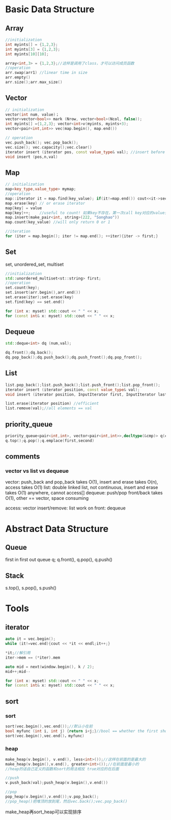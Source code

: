 # Basic Data Structure

## Array
```c++
//initialization
int myints[] = {1,2,3};
int myints[3] = {1,2,3};
int myints[10][10];

array<int,3> = {1,2,3};//这样是调用了class，才可以访问成员函数
//operation
arr.swap(arr1) //linear time in size
arr.empty()
arr.size();arr.max_size()
```

## Vector
```c++
// initialization
vector(int num, value)；
vector<vector<bool>> mark (Nrow, vector<bool>(Ncol, false));
int myints[] ={1,2,3}; vector<int>v(myints, myints+3);
vector<pair<int,int>> vec(map.begin(), map.end())

// operation
vec.push_back(); vec.pop_back();
vec.size(); vec.capacity();vec.clear()
iterator insert (iterator pos, const value_type& val); //insert before
void insert (pos,n,val)
```

## Map
```c++
// initialization
map<key_type,value_type> mymap;
//operation
map::iterator it = map.find(key_value); if(it!=map.end()) cout<<it->second<<endl;
map.erase(key) // or erase iterator
map[key] = value
map[key]++;    //useful to count! 如果key不存在，第一次call key对应的value会直接变成1
map.insert(make_pair<int, string>(222, "Songhao"))
map.count(key_value) //will only return 0 or 1

//iteration
for (iter = map.begin(); iter != map.end(); ++iter){iter -> first;}
```
## Set
set, unordered_set, multiset
```c++
//initialization
std::unordered_multiset<st::string> first;
//operation
set.count(key);
set.insert(arr.begin(),arr.end())
set.erase(iter);set.erase(key)
set.find(key) == set.end()

for (int x: myset) std::cout << " " << x; 
for (const int& x: myset) std::cout << " " << x; 
```
## Dequeue
```c++
std::deque<int> dq (num,val);

dq.front();dq.back();
dq.pop_back();dq.push_back();dq.push_front();dq.pop_front();
```
## List
```c++
list.pop_back();list.push_back();list.push_front();list.pop_front(); 
iterator insert (iterator position, const value_type& val);
void insert (iterator position, InputIterator first, InputIterator last);

list.erase(iterator position) //efficient
list.remove(val);//all elements == val

```

## priority_queue
```c++
priority_queue<pair<int,int>, vector<pair<int,int>>,decltype(&cmp)> q(cmp);
q.top();q.pop();q.emplace(first,second)
```
## comments
### vector vs list vs dequeue 
vector: push_back and pop_back takes O(1), insert and erase takes O(n), access takes O(1)
list: double linked list, not continuous, insert and erase takes O(1) anywhere, cannot access[]
dequeue: push/pop front/back takes O(1), other == vector, space consuming

access: vector
insert/remove: list
work on front: dequeue

# Abstract Data Structure
## Queue
first in first out
queue<string> q;
q.front(), q.pop(), q.push()

## Stack
s.top(), s.pop(), s.push()


# Tools
## iterator
```c++
auto it = vec.begin();
while (it!=vec.end){cout << *it << endl;it++;}

*it;//解引用
iter->mem == (*iter).mem

auto mid = next(window.begin(), k / 2);
mid++;mid--

for (int x: myset) std::cout << " " << x;
for (const int& x: myset) std::cout << " " << x;
```
## sort
### sort
```c++
sort(vec.begin(),vec.end());//默认小在前
bool myfunc (int i, int j) {return i<j;}//bool == whether the first should go before the second
sort(vec.begin(),vec.end()，myfunc)
```
### heap
```c++
make_heap(v.begin(), v.end(), less<int>());//这样在前面的是最大的
make_heap(v.begin(),v.end(), greater<int>());//在前面是最小的
//heap的话自己定义的函数和sort的用法相反 true对应的在后面 

//push
v.push_back(val);push_heap(v.begin(),v.end())

//pop
pop_heap(v.begin(),v.end());v.pop_back();
//pop_heap()把堆顶的放到尾，然后vec.back();vec.pop_back()
```
make_heap再sort_heap可以实现排序

